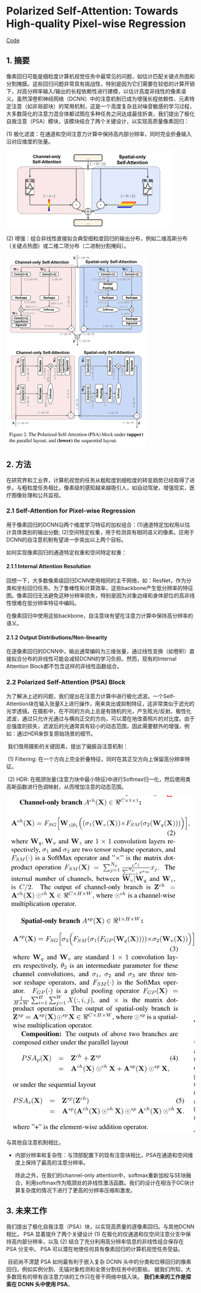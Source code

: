# Polarized Self-Attention: Towards High-quality Pixel-wise Regression

[Code](https://github.com/DeLightCMU/PSA)






<extoc></extoc>

## 1. 摘要

像素回归可能是细粒度计算机视觉任务中最常见的问题，如估计匹配关键点热图和分割掩膜。这些回归问题非常具有挑战性，特别是因为它们需要在较低的计算开销下，对高分辨率输入/输出的长程依赖性进行建模，以估计高度非线性的像素语义。虽然深卷积神经网络（DCNN）中的注意机制已成为增强长程依赖性、元素特定注意（如非局部块）的常用机制，这是一个高度复杂且对噪音敏感的学习过程，大多数简化的注意力混合体都试图在多种任务之间达成最佳折衷，我们提出了极化自我注意（PSA）模块，该模块结合了两个关键设计，以实现高质量像素回归：

(1) 极化滤波：在通道和空间注意力计算中保持高内部分辨率，同时完全折叠输入沿对应维度的张量。

<img src="./images/image-20210820131159823.png" alt="image-20210820131159823" style="zoom:50%;" />

(2) 增强：组合非线性直接拟合典型细粒度回归的输出分布，例如二维高斯分布（关键点热图）或二维二项分布（二进制分割掩码）。

<img src="./images/image-20210820131249654.png" alt="image-20210820131249654" style="zoom:50%;" />

## 2. 方法

在研究界和工业界，计算机视觉的任务从粗粒度到细粒度的转变趋势已经取得了进步。与粗粒度任务相比，像素级的感知越来越吸引人，如自动驾驶，增强现实，医疗图像处理和公共监视。

### 2.1 Self-Attention for Pixel-wise Regression

用于像素回归的DCNN沿两个维度学习特征的加权组合：(1)通道特定加权用以估计具体类别的输出分数; (2)空间特定权重，用于检测具有相同语义的像素。应用于DCNN的自注意机制有望进一步突出以上两个目标。

如何实现像素回归的通道特定权重和空间特定权重：

#### 2.1.1 Internal Attention Resolution

回想一下，大多数像素级回归DCNN使用相同的主干网络，如：ResNet，作为分类和坐标回归任务。为了鲁棒性和计算效率，这些backbone产生低分辨率的特征图。像素回归无法避免这种分辨率损失，特别是因为对象边缘和身体部位的高非线性很难在低分辨率特征中编码。

在像素回归中使用这些backbone，自注意块有望在注意力计算中保持高分辨率的语义。

#### 2.1.2 Output Distributions/Non-linearity

在逐像素回归的DCNN中，输出通常编码为三维张量，通过线性变换（如卷积）直接拟合分布的非线性可能会减轻DCNN的学习负担。然而，现有的Internal Attention Block都不包含这样的非线性函数组合。

### 2.2 Polarized Self-Attention (PSA) Block

​		为了解决上述的问题，我们提出在注意力计算中进行极化滤波。一个Self-Attention块在输入张量X上进行操作，用来突出或抑制特征，这非常类似于滤光的光学透镜。在摄影中，在不同的方向上总是有随机的光，产生眩光/反射。极性化滤波，通过只允许光通过与横向正交的方向，可以潜在地改善照片的对比度。由于总强度的损失，滤波后的光通常具有较小的动态范围，因此需要额外的增强，例如：通过HDR来恢复原始场景的细节。

​		我们借用摄影的关键因素，提出了偏振自注意机制：

​		(1) Filtering: 在一个方向上完全折叠特征，同时在其正交方向上保留高分辨率特征。

​		(2) HDR: 在瓶颈张量(注意力块中最小特征)中进行Softmax归一化，然后使用类高斯函数进行色调映射，从而增加注意的动态范围。

<img src="./images/image-20210820194301397.png" alt="image-20210820194301397" style="zoom:67%;" />

<img src="./images/image-20210820194358562.png" alt="image-20210820194358562" style="zoom:67%;" />

与其他自注意机制相比，

- 内部分辨率和复杂性：与顶部配置下的现有注意块相比，PSA在通道和空间维度上保持了最高的注意分辨率。

  除此之外，在我们的channel-only attention中，softmax重新加权与SE块融合，利用softmax作为瓶颈处的非线性激活函数。我们的设计在相当于GC块计算复杂度的情况下进行了更高的分辨率压缩和激发。

## 3. 未来工作

​		我们提出了极化自我注意（PSA）块，以实现高质量的逐像素回归。与其他DCNN相比， PSA 显着提升了两个关键设计 (1) 在极化的仅通道和仅空间注意分支中保持高内部分辨率，以及 (2) 结合了充分利用高分辨率信息的非线性组合保存在 PSA 分支中。 PSA 可以潜在地使任何具有像素回归的计算机视觉任务受益。

​		目前尚不清楚 PSA 如何最有利于嵌入复杂 DCNN 头中的分类和位移回归的像素回归，例如实例分割、无锚对象检测和全景分割任务中的那些。 据我们所知，大多数现有的带有自注意力块的工作只在骨干网络中插入块。 **我们未来的工作是探索在 DCNN 头中使用 PSA**。

